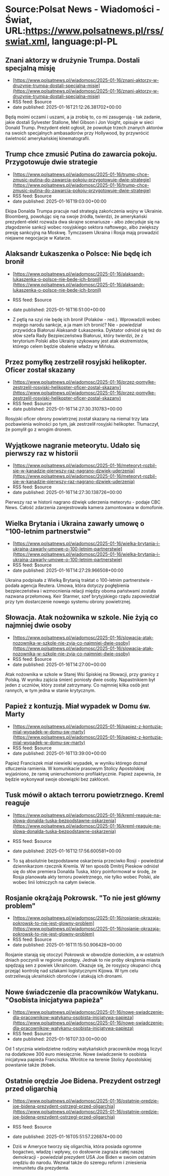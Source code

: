 # Source:Polsat News - Wiadomości - Świat, URL:https://www.polsatnews.pl/rss/swiat.xml, language:pl-PL

## Znani aktorzy w drużynie Trumpa. Dostali specjalną misję
 - [https://www.polsatnews.pl/wiadomosc/2025-01-16/znani-aktorzy-w-druzynie-trumpa-dostali-specjalna-misje](https://www.polsatnews.pl/wiadomosc/2025-01-16/znani-aktorzy-w-druzynie-trumpa-dostali-specjalna-misje)
 - RSS feed: $source
 - date published: 2025-01-16T21:12:26.381702+00:00

Będą moimi oczami i uszami, a ja zrobię to, co mi zasugerują - tak zadanie, jakie dostali Sylvester Stallone, Mel Gibson i Jon Voight, opisuje w sieci Donald Trump. Prezydent elekt ogłosił, że powołuje trzech znanych aktorów na swoich specjalnych ambasadorów przy Hollywood, by przywrócić świetność amerykańskiej kinematografii.

## Trump chce zmusić Putina do zawarcia pokoju. Przygotowuje dwie strategie
 - [https://www.polsatnews.pl/wiadomosc/2025-01-16/trump-chce-zmusic-putina-do-zawarcia-pokoju-przygotowuje-dwie-strategie](https://www.polsatnews.pl/wiadomosc/2025-01-16/trump-chce-zmusic-putina-do-zawarcia-pokoju-przygotowuje-dwie-strategie)
 - RSS feed: $source
 - date published: 2025-01-16T19:03:00+00:00

Ekipa Donalda Trumpa pracuje nad strategią zakończenia wojny w Ukrainie. Bloomberg, powołując się na swoje źródła, twierdzi, że amerykański prezydent-elekt rozważa dwa skrajne scenariusze - albo zdecyduje się na złagodzenie sankcji wobec rosyjskiego sektora naftowego, albo zwiększy presję sankcyjną na Moskwę. Tymczasem Ukraina i Rosja mają prowadzić niejawne negocjacje w Katarze.

## Alaksandr Łukaszenka o Polsce: Nie będę ich bronił
 - [https://www.polsatnews.pl/wiadomosc/2025-01-16/alaksandr-lukaszenka-o-polsce-nie-bede-ich-bronil](https://www.polsatnews.pl/wiadomosc/2025-01-16/alaksandr-lukaszenka-o-polsce-nie-bede-ich-bronil)
 - RSS feed: $source
 - date published: 2025-01-16T16:51:00+00:00

- Z pętlą na szyi nie będę ich bronił (Polaków - red.). Wprowadzili wobec mojego narodu sankcje, a ja mam ich bronić? Nie - powiedział przywódca Białorusi Alaksandr Łukaszenka. Dyktator odniósł się też do słów szefa Rady Bezpieczeństwa Białorusi, który twierdzi, że z terytorium Polski albo Ukrainy szykowany jest atak ekstremistów, którego celem będzie obalenie władzy w Mińsku.

## Przez pomyłkę zestrzelił rosyjski helikopter. Oficer został skazany
 - [https://www.polsatnews.pl/wiadomosc/2025-01-16/przez-pomylke-zestrzelil-rosyjski-helikopter-oficer-zostal-skazany](https://www.polsatnews.pl/wiadomosc/2025-01-16/przez-pomylke-zestrzelil-rosyjski-helikopter-oficer-zostal-skazany)
 - RSS feed: $source
 - date published: 2025-01-16T14:27:30.310783+00:00

Rosyjski oficer obrony powietrznej został skazany na niemal trzy lata pozbawienia wolności po tym, jak zestrzelił rosyjski helikopter. Tłumaczył, że pomylił go z wrogim dronem.

## Wyjątkowe nagranie meteorytu. Udało się pierwszy raz w historii
 - [https://www.polsatnews.pl/wiadomosc/2025-01-16/meteoryt-rozbil-sie-w-kanadzie-pierwszy-raz-nagrano-dzwiek-uderzenia](https://www.polsatnews.pl/wiadomosc/2025-01-16/meteoryt-rozbil-sie-w-kanadzie-pierwszy-raz-nagrano-dzwiek-uderzenia)
 - RSS feed: $source
 - date published: 2025-01-16T14:27:30.138726+00:00

Pierwszy raz w historii nagrano dźwięk uderzenia meteorytu - podaje CBC News. Całość zdarzenia zarejestrowała kamera zamontowana w domofonie.

## Wielka Brytania i Ukraina zawarły umowę o "100-letnim partnerstwie"
 - [https://www.polsatnews.pl/wiadomosc/2025-01-16/wielka-brytania-i-ukraina-zawarly-umowe-o-100-letnim-partnerstwie](https://www.polsatnews.pl/wiadomosc/2025-01-16/wielka-brytania-i-ukraina-zawarly-umowe-o-100-letnim-partnerstwie)
 - RSS feed: $source
 - date published: 2025-01-16T14:27:29.966508+00:00

Ukraina podpisała z Wielką Brytanią traktat o 100-letnim partnerstwie - podała agencja Reutera. Umowa, która dotyczy pogłębienia bezpieczeństwa i wzmocnienia relacji między oboma państwami została nazwana przełomową. Keir Starmer, szef brytyjskiego rządu zapowiedział przy tym dostarczenie nowego systemu obrony powietrznej.

## Słowacja. Atak nożownika w szkole. Nie żyją co najmniej dwie osoby
 - [https://www.polsatnews.pl/wiadomosc/2025-01-16/slowacja-atak-nozownika-w-szkole-nie-zyja-co-najmniej-dwie-osoby](https://www.polsatnews.pl/wiadomosc/2025-01-16/slowacja-atak-nozownika-w-szkole-nie-zyja-co-najmniej-dwie-osoby)
 - RSS feed: $source
 - date published: 2025-01-16T14:27:00+00:00

Atak nożownika w szkole w Starej Wsi Spiskiej na Słowacji, przy granicy z Polską. W wyniku zajścia śmierć poniosły dwie osoby. Napastnikiem był jeden z uczniów, który został zatrzymany. Co najmniej kilka osób jest rannych, w tym jedna w stanie krytycznym.

## Papież z kontuzją. Miał wypadek w Domu św. Marty
 - [https://www.polsatnews.pl/wiadomosc/2025-01-16/papiez-z-kontuzja-mial-wypadek-w-domu-sw-marty](https://www.polsatnews.pl/wiadomosc/2025-01-16/papiez-z-kontuzja-mial-wypadek-w-domu-sw-marty)
 - RSS feed: $source
 - date published: 2025-01-16T13:39:00+00:00

Papież Franciszek miał niewielki wypadek, w wyniku którego doznał stłuczenia ramienia. W komunikacie prasowym Stolicy Apostolskiej wyjaśniono, że ramię unieruchomiono profilaktycznie. Papież zapewnia, że będzie wykonywał swoje obowiązki bez zakłóceń.

## Tusk mówił o aktach terroru powietrznego. Kreml reaguje
 - [https://www.polsatnews.pl/wiadomosc/2025-01-16/kreml-reaguje-na-slowa-donalda-tuska-bezpodstawne-oskarzenia](https://www.polsatnews.pl/wiadomosc/2025-01-16/kreml-reaguje-na-slowa-donalda-tuska-bezpodstawne-oskarzenia)
 - RSS feed: $source
 - date published: 2025-01-16T12:17:56.600581+00:00

- To są absolutnie bezpodstawne oskarżenia przeciwko Rosji - powiedział dziennikarzom rzecznik Kremla. W ten sposób Dmitrij Pieskow odniósł się do słów premiera Donalda Tuska, który poinformował w środę, że Rosja planowała akty terroru powietrznego, nie tylko wobec Polski, ale wobec linii lotniczych na całym świecie.

## Rosjanie okrążają Pokrowsk. "To nie jest główny problem"
 - [https://www.polsatnews.pl/wiadomosc/2025-01-16/rosjanie-okrazaja-pokrowsk-to-nie-jest-glowny-problem](https://www.polsatnews.pl/wiadomosc/2025-01-16/rosjanie-okrazaja-pokrowsk-to-nie-jest-glowny-problem)
 - RSS feed: $source
 - date published: 2025-01-16T11:15:50.906428+00:00

Rosjanie starają się otoczyć Pokrowsk w obwodzie donieckim, a w ostatnich dniach poczynili w regionie postępy. Jednak to nie próby okrążenia miasta spędzają sen z powiek Ukraińcom. Okazuje się, że rosyjscy okupanci chcą przejąć kontrolę nad szlakami logistycznymi Kijowa. W tym celu ostrzeliwują ukraińskich obrońców i atakują ich dronami.

## Nowe świadczenie dla pracowników Watykanu. "Osobista inicjatywa papieża"
 - [https://www.polsatnews.pl/wiadomosc/2025-01-16/nowe-swiadczenie-dla-pracownikow-watykanu-osobista-inicjatywa-papieza](https://www.polsatnews.pl/wiadomosc/2025-01-16/nowe-swiadczenie-dla-pracownikow-watykanu-osobista-inicjatywa-papieza)
 - RSS feed: $source
 - date published: 2025-01-16T07:33:00+00:00

Od 1 stycznia wielodzietne rodziny watykańskich pracowników mogą liczyć na dodatkowe 300 euro miesięcznie. Nowe świadczenie to osobista inicjatywa papieża Franciszka. Wkrótce na terenie Stolicy Apostolskiej powstanie także żłobek.

## Ostatnie orędzie Joe Bidena. Prezydent ostrzegł przed oligarchią
 - [https://www.polsatnews.pl/wiadomosc/2025-01-16/ostatnie-oredzie-joe-bidena-prezydent-ostrzegl-przed-oligarchia](https://www.polsatnews.pl/wiadomosc/2025-01-16/ostatnie-oredzie-joe-bidena-prezydent-ostrzegl-przed-oligarchia)
 - RSS feed: $source
 - date published: 2025-01-16T05:51:57.226874+00:00

- Dziś w Ameryce tworzy się oligarchia, która posiada ogromne bogactwo, władzę i wpływy, co dosłownie zagraża całej naszej demokracji - powiedział prezydent USA Joe Biden w swoim ostatnim orędziu do narodu. Wezwał także do szeregu reform i zniesienia immunitetu dla prezydenta.

